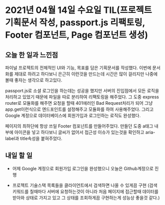 # 2021년 04월 14일 수요일 TIL(프로젝트 기획문서 작성, passport.js 리팩토링, Footer 컴포넌트, Page 컴포넌트 생성)

## 오늘 한 일과 느낀점
파이널 프로젝트의 전체적인 UI와 기능, 목표를 담은 기획문서를 작성했다. 이번에 문서화를 제대로 하려고 하다보니 은근히 이런것을 만드는데 시간은 많이 걸리지만 나중에 볼때 좋자는 생각으로 하고있다.  

passport.js로 소셜 로그인을 하는데는 성공을 했지만 서버의 진입점에서 모든 로직을 처리하고 있었기 때문에 파일을 따로 분리하여 리팩토링을 해주었다. 그 도중 express router로 모듈화를 해주면 요청을 할때 401에러인 Bad Request처리가 되어 그냥 app.get이런식으로 엔드포인트를 설정해주고 모듈화를 하여 사용해주었다. 그리고 Google 계정으로 데이터베이스에 회원가입과 로그인하는 로직도 완성했다.

페이지의 최하단에 항상 쓰일 Footer 컴포넌트를 만들어주었다. 만들던 도중 a태그 내부에 아이콘을 넣고 하다보니 글씨가 없어서 접근성 이슈가 있는것을 확인하고  aria-label과 title속성을 붙혀주었다.

## 내일 할 일
- 어제 Google 계정으로 회원가입 로그인을 완성했으니 오늘은 Github계정으로 진행  

- 프로젝트 기술스택 목록들을 클라이언트에서 검색하면 나올 수 있게끔 구현 (검색 키워드를 칠때마다 서버에 요청하는것이 아니라 처음 페이지에 접근할때 데이터를 받아와 상태로 가지고 있고 그 상태를 조회하게끔 구현하는게 성능상 좋을것 같다.)  